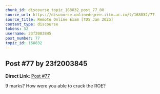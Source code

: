 ```yaml
---
chunk_id: discourse_topic_168832_post_77_00
source_url: https://discourse.onlinedegree.iitm.ac.in/t/168832/77
source_title: Remote Online Exam [TDS Jan 2025]
content_type: discourse
tokens: 52
username: 23f2003845
post_number: 77
topic_id: 168832
---
```


## Post #77 by 23f2003845

**Direct Link**: [Post #77](https://discourse.onlinedegree.iitm.ac.in/t/168832/77)

9 marks? How were you able to crack the ROE?
